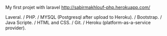 My first projet with laravel
http://sabirmakhlouf-php.herokuapp.com/

Laveral. / PHP. / MYSQL (Postgresql after upload to Heroku). / Bootstrap. / Java Scripte. / HTML and CSS. / Git. / Heroku (platform-as-a-service provider).
